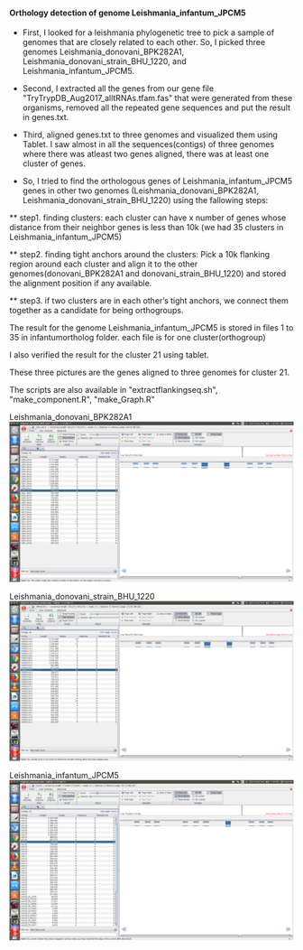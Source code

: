 #### Orthology detection of genome Leishmania_infantum_JPCM5

- First, I looked for a leishmania phylogenetic tree to pick a sample of genomes that are closely related to each other. 
So, I picked three genomes Leishmania_donovani_BPK282A1, Leishmania_donovani_strain_BHU_1220, and Leishmania_infantum_JPCM5.

- Second, I extracted all the genes from our gene file "TryTrypDB_Aug2017_alltRNAs.tfam.fas" that were generated from these organisms, removed all the repeated gene sequences and put the result in genes.txt.

- Third, aligned genes.txt to three genomes and visualized them using Tablet. I saw almost in all the sequences(contigs) of three genomes where there was atleast two genes aligned, there was at least one cluster of genes.

- So, I tried to find the orthologous genes of Leishmania_infantum_JPCM5 genes in other two genomes (Leishmania_donovani_BPK282A1, Leishmania_donovani_strain_BHU_1220) using the fallowing steps:

** step1. finding clusters: each cluster can have x number of genes whose distance from their neighbor genes is less than 10k (we had 35 clusters in Leishmania_infantum_JPCM5)

** step2. finding tight anchors around the clusters: Pick a 10k flanking region around each cluster and align it to the other genomes(donovani_BPK282A1 and donovani_strain_BHU_1220) and stored the alignment position if any available. 

** step3. if two clusters are in each other’s tight anchors, we connect them together as a candidate for being orthogroups.


The result for the genome Leishmania_infantum_JPCM5 is stored in files 1 to 35 in infantumortholog folder. each file is for one cluster(orthogroup)

I also verified the result for the cluster 21 using tablet. 

These three pictures are the genes aligned to three genomes for cluster 21.

The scripts are also available in "extractflankingseq.sh", "make_component.R", "make_Graph.R"

Leishmania_donovani_BPK282A1
![alt text](https://github.com/fhadinezhadUC/leshmania/blob/master/reportmay18/figures/se21donovi_BP2.png)

Leishmania_donovani_strain_BHU_1220
![alt text](https://github.com/fhadinezhadUC/leshmania/blob/master/reportmay18/figures/set21donovi_strain.png)

Leishmania_infantum_JPCM5
![alt text](https://github.com/fhadinezhadUC/leshmania/blob/master/reportmay18/figures/set21infantum.png)
